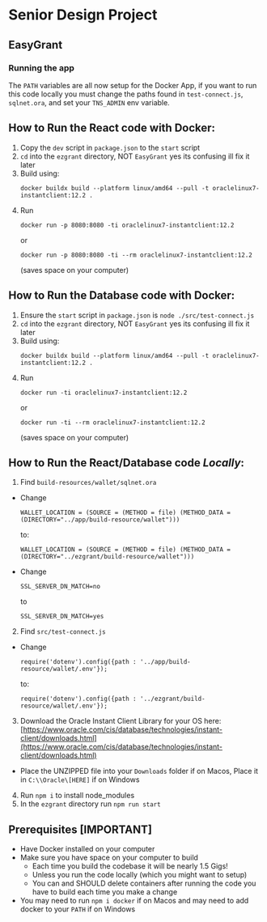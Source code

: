 # Senior Design Project
## EasyGrant

### Running the app
The `PATH` variables are all now setup for the Docker App, if you want to
run this code locally you must change the paths found in `test-connect.js`, `sqlnet.ora`, and
set your `TNS_ADMIN` env variable. 
 ## How to Run the React code with Docker:
1) Copy the `dev` script in `package.json` to the `start` script
2) `cd` into the `ezgrant` directory, NOT `EasyGrant` yes its confusing ill fix it later
3) Build using:
   ```
   docker buildx build --platform linux/amd64 --pull -t oraclelinux7-instantclient:12.2 .
   ```
5) Run
   ```
   docker run -p 8080:8080 -ti oraclelinux7-instantclient:12.2
   ```
   or
   ```
   docker run -p 8080:8080 -ti --rm oraclelinux7-instantclient:12.2
   ```
   (saves space on your computer)
## How to Run the Database code with Docker:
1) Ensure the `start` script in `package.json` is `node ./src/test-connect.js`
2) `cd` into the `ezgrant` directory, NOT `EasyGrant` yes its confusing ill fix it later
3) Build using:
   ```
   docker buildx build --platform linux/amd64 --pull -t oraclelinux7-instantclient:12.2 .
   ```
4) Run
   ```
   docker run -ti oraclelinux7-instantclient:12.2
   ```
   or
   ```
   docker run -ti --rm oraclelinux7-instantclient:12.2
   ```
   (saves space on your computer)
## How to Run the React/Database code *Locally*:
1) Find `build-resources/wallet/sqlnet.ora`
  - Change
    ```
    WALLET_LOCATION = (SOURCE = (METHOD = file) (METHOD_DATA = (DIRECTORY="../app/build-resource/wallet")))
    ```
    to:
    ```
    WALLET_LOCATION = (SOURCE = (METHOD = file) (METHOD_DATA = (DIRECTORY="../ezgrant/build-resource/wallet")))
    ```
  - Change
    ```
    SSL_SERVER_DN_MATCH=no
    ```
    to
    ```
    SSL_SERVER_DN_MATCH=yes
    ```
2) Find `src/test-connect.js`
  - Change
    ```
    require('dotenv').config({path : '../app/build-resource/wallet/.env'});
    ```
    to:
    ```
    require('dotenv').config({path : '../ezgrant/build-resource/wallet/.env'});
    ```
3) Download the Oracle Instant Client Library for your OS here: [https://www.oracle.com/cis/database/technologies/instant-client/downloads.html](https://www.oracle.com/cis/database/technologies/instant-client/downloads.html)
  - Place the UNZIPPED file into your `Downloads` folder if on Macos, Place it in `C:\\Oracle\[HERE]` if on Windows
4) Run `npm i` to install node_modules
5) In the `ezgrant` directory run `npm run start`

## Prerequisites [IMPORTANT]
- Have Docker installed on your computer
- Make sure you have space on your computer to build
  - Each time you build the codebase it will be nearly 1.5 Gigs!
  - Unless you run the code locally (which you might want to setup)
  - You can and SHOULD delete containers after running the code
you have to build each time you make a change
- You may need to run `npm i docker` if on Macos and may need to add docker to your `PATH` if on Windows


